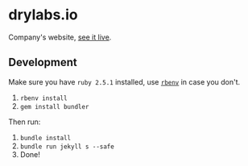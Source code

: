# drylabs.io

Company's website, [see it live](https://drylabs.io).

## Development

Make sure you have `ruby 2.5.1` installed,
use [`rbenv`](https://github.com/rbenv/rbenv) in case you don't.

1. `rbenv install`
2. `gem install bundler`

Then run:

1. `bundle install`
2. `bundle run jekyll s --safe`
3. Done!

